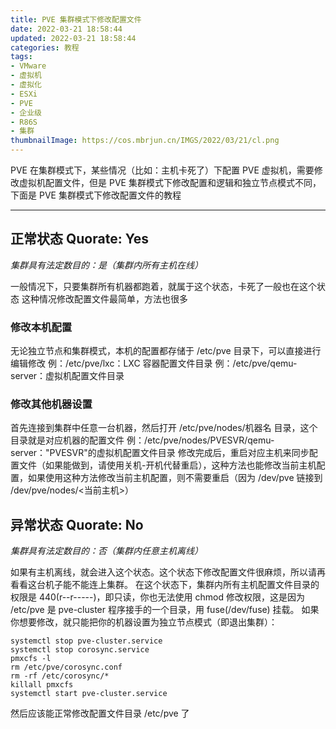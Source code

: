 ```yaml
---
title: PVE 集群模式下修改配置文件
date: 2022-03-21 18:58:44
updated: 2022-03-21 18:58:44
categories: 教程
tags:
- VMware
- 虚拟机
- 虚拟化
- ESXi
- PVE
- 企业级
- R86S
- 集群
thumbnailImage: https://cos.mbrjun.cn/IMGS/2022/03/21/cl.png
---
```

PVE 在集群模式下，某些情况（比如：主机卡死了）下配置 PVE 虚拟机，需要修改虚拟机配置文件，但是 PVE 集群模式下修改配置和逻辑和独立节点模式不同，下面是 PVE 集群模式下修改配置文件的教程
<!-- more -->
---

## 正常状态 Quorate: Yes

*集群具有法定数目的：是（集群内所有主机在线）*

一般情况下，只要集群所有机器都跑着，就属于这个状态，卡死了一般也在这个状态
这种情况修改配置文件最简单，方法也很多

### 修改本机配置

无论独立节点和集群模式，本机的配置都存储于 /etc/pve 目录下，可以直接进行编辑修改
例：/etc/pve/lxc：LXC 容器配置文件目录
例：/etc/pve/qemu-server：虚拟机配置文件目录

### 修改其他机器设置

首先连接到集群中任意一台机器，然后打开 /etc/pve/nodes/机器名 目录，这个目录就是对应机器的配置文件
例：/etc/pve/nodes/PVESVR/qemu-server："PVESVR"的虚拟机配置文件目录
修改完成后，重启对应主机来同步配置文件（如果能做到，请使用关机-开机代替重启），这种方法也能修改当前主机配置，如果使用这种方法修改当前主机配置，则不需要重启（因为 /dev/pve 链接到 /dev/pve/nodes/<当前主机>）

## 异常状态 Quorate: No

*集群具有法定数目的：否（集群内任意主机离线）*

如果有主机离线，就会进入这个状态。这个状态下修改配置文件很麻烦，所以请再看看这台机子能不能连上集群。
在这个状态下，集群内所有主机配置文件目录的权限是 440(r--r-----)，即只读，你也无法使用 chmod 修改权限，这是因为 /etc/pve 是 pve-cluster 程序接手的一个目录，用 fuse(/dev/fuse) 挂载。
如果你想要修改，就只能把你的机器设置为独立节点模式（即退出集群）：

```
systemctl stop pve-cluster.service
systemctl stop corosync.service
pmxcfs -l
rm /etc/pve/corosync.conf
rm -rf /etc/corosync/*
killall pmxcfs
systemctl start pve-cluster.service
```

然后应该能正常修改配置文件目录 /etc/pve 了
